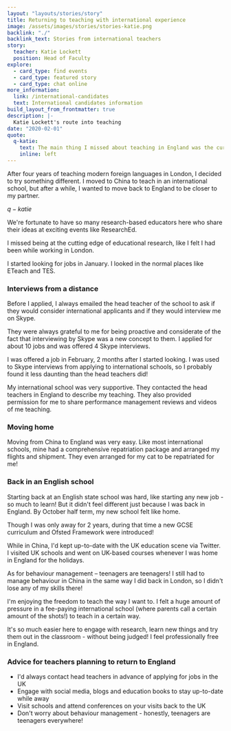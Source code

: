 ```yaml
---
layout: "layouts/stories/story"
title: Returning to teaching with international experience
image: /assets/images/stories/stories-katie.png
backlink: "./"
backlink_text: Stories from international teachers
story:
  teacher: Katie Lockett
  position: Head of Faculty
explore:
  - card_type: find events
  - card_type: featured story
  - card_type: chat online
more_information:
  link: /international-candidates
  text: International candidates information
build_layout_from_frontmatter: true
description: |-
  Katie Lockett's route into teaching
date: "2020-02-01"
quote:
  q-katie:
    text: The main thing I missed about teaching in England was the curriculum and approach to teaching and learning.
    inline: left
---
```


After four years of teaching modern foreign languages in London, I decided to try something different. I moved to China to teach in an international school, but after a while, I wanted to move back to England to be closer to my partner.

$q-katie$

We're fortunate to have so many research-based educators here who share their ideas at exciting events like ResearchEd.

I missed being at the cutting edge of educational research, like I felt I had been while working in London.

I started looking for jobs in January. I looked in the normal places like ETeach and TES.

### Interviews from a distance

Before I applied, I always emailed the head teacher of the school to ask if they would consider international applicants and if they would interview me on Skype.

They were always grateful to me for being proactive and considerate of the fact that interviewing by Skype was a new concept to them. I applied for about 10 jobs and was offered 4 Skype interviews.

I was offered a job in February, 2 months after I started looking. I was used to Skype interviews from applying to international schools, so I probably found it less daunting than the head teachers did!

My international school was very supportive. They contacted the head teachers in England to describe my teaching. They also provided permission for me to share performance management reviews and videos of me teaching.

### Moving home

Moving from China to England was very easy. Like most international schools, mine had a comprehensive repatriation package and arranged my flights and shipment. They even arranged for my cat to be repatriated for me!

### Back in an English school

Starting back at an English state school was hard, like starting any new job - so much to learn! But it didn't feel different just because I was back in England. By October half term, my new school felt like home.

Though I was only away for 2 years, during that time a new GCSE curriculum and Ofsted Framework were introduced!

While in China, I'd kept up-to-date with the UK education scene via Twitter. I visited UK schools and went on UK-based courses whenever I was home in England for the holidays.

As for behaviour management – teenagers are teenagers! I still had to manage behaviour in China in the same way I did back in London, so I didn't lose any of my skills there!

I'm enjoying the freedom to teach the way I want to. I felt a huge amount of pressure in a fee-paying international school (where parents call a certain amount of the shots!) to teach in a certain way.

It's so much easier here to engage with research, learn new things and try them out in the classroom - without being judged! I feel professionally free in England.

### Advice for teachers planning to return to England

* I'd always contact head teachers in advance of applying for jobs in the UK
* Engage with social media, blogs and education books to stay up-to-date while away
* Visit schools and attend conferences on your visits back to the UK
* Don't worry about behaviour management - honestly, teenagers are teenagers everywhere!
